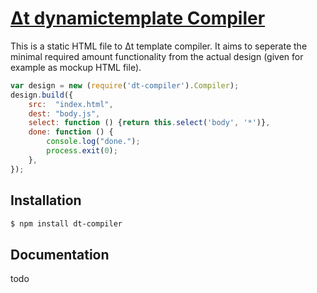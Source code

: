 # [Δt dynamictemplate Compiler](http://dodo.github.com/node-dt-compiler/)

This is a static HTML file to Δt template compiler. It aims to seperate the minimal required amount functionality from the actual design (given for example as mockup HTML file).

```javascript
var design = new (require('dt-compiler').Compiler);
design.build({
    src:  "index.html",
    dest: "body.js",
    select: function () {return this.select('body', '*')},
    done: function () {
        console.log("done.");
        process.exit(0);
    },
});
```

## Installation

```bash
$ npm install dt-compiler
```

## Documentation

todo

